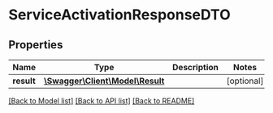 # ServiceActivationResponseDTO

## Properties
Name | Type | Description | Notes
------------ | ------------- | ------------- | -------------
**result** | [**\Swagger\Client\Model\Result**](Result.md) |  | [optional] 

[[Back to Model list]](../README.md#documentation-for-models) [[Back to API list]](../README.md#documentation-for-api-endpoints) [[Back to README]](../README.md)


